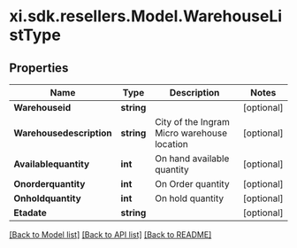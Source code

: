 # xi.sdk.resellers.Model.WarehouseListType

## Properties

Name | Type | Description | Notes
------------ | ------------- | ------------- | -------------
**Warehouseid** | **string** |  | [optional] 
**Warehousedescription** | **string** | City of the Ingram Micro warehouse location | [optional] 
**Availablequantity** | **int** | On hand available quantity | [optional] 
**Onorderquantity** | **int** | On Order quantity | [optional] 
**Onholdquantity** | **int** | On hold quantity | [optional] 
**Etadate** | **string** |  | [optional] 

[[Back to Model list]](../README.md#documentation-for-models) [[Back to API list]](../README.md#documentation-for-api-endpoints) [[Back to README]](../README.md)

